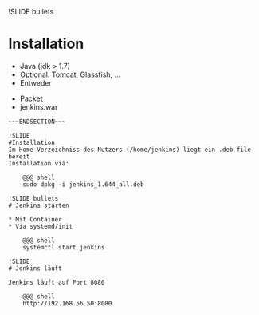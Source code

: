 !SLIDE bullets
# Installation
* Java  (jdk > 1.7)
* Optional: Tomcat, Glassfish, ...
* Entweder
 - Packet
 - jenkins.war

~~~SECTION:notes~~~
~~~ENDSECTION~~~

!SLIDE
#Installation
Im Home-Verzeichniss des Nutzers (/home/jenkins) liegt ein .deb file bereit.
Installation via:

    @@@ shell
    sudo dpkg -i jenkins_1.644_all.deb

!SLIDE bullets
# Jenkins starten

* Mit Container
* Via systemd/init

    @@@ shell
    systemctl start jenkins

!SLIDE
# Jenkins läuft

Jenkins läuft auf Port 8080

    @@@ shell
    http://192.168.56.50:8080
